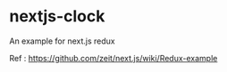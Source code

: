 # nextjs-clock
An example for next.js redux

Ref : https://github.com/zeit/next.js/wiki/Redux-example